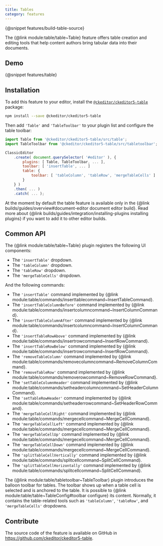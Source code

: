 ```yaml
---
title: Tables
category: features
---
```


{@snippet features/build-table-source}

The {@link module:table/table~Table} feature offers table creation and editing tools that help content authors bring tabular data into their documents.

## Demo

{@snippet features/table}

## Installation

To add this feature to your editor, install the [`@ckeditor/ckeditor5-table`](https://www.npmjs.com/package/@ckeditor/ckeditor5-table) package:

```bash
npm install --save @ckeditor/ckeditor5-table
```

Then add `'Table'` and `'TableToolbar'` to your plugin list and configure the table toolbar:

```js
import Table from '@ckeditor/ckeditor5-table/src/table';
import TableToolbar from '@ckeditor/ckeditor5-table/src/tabletoolbar';

ClassicEditor
	.create( document.querySelector( '#editor' ), {
		plugins: [ Table, TableToolbar, ... ],
		toolbar: [ 'insertTable', ... ]
		table: {
			toolbar: [ 'tableColumn', 'tableRow', 'mergeTableCells' ]
		}
	} )
	.then( ... )
	.catch( ... );
```

<info-box info>
	At the moment by default the table feature is available only in the {@link builds/guides/overview#document-editor document editor build}. Read more about {@link builds/guides/integration/installing-plugins installing plugins} if you want to add it to other editor builds.
</info-box>

## Common API

The {@link module:table/table~Table} plugin registers the following UI components:

* The `'insertTable'` dropdown.
* The `'tableColumn'` dropdown.
* The `'tableRow'` dropdown.
* The `'mergeTableCells'` dropdown.

And the following commands:

* The `'insertTable'` command implemented by {@link module:table/commands/inserttablecommand~InsertTableCommand}.
* The `'insertTableColumnBefore'` command implemented by {@link module:table/commands/insertcolumncommand~InsertColumnCommand}.
* The `'insertTableColumnAfter'` command implemented by {@link module:table/commands/insertcolumncommand~InsertColumnCommand}.
* The `'insertTableRowAbove'` command implemented by {@link module:table/commands/insertrowcommand~InsertRowCommand}.
* The `'insertTableRowBelow'` command implemented by {@link module:table/commands/insertrowcommand~InsertRowCommand}.
* The `'removeTableColumn'` command implemented by {@link module:table/commands/removecolumncommand~RemoveColumnCommand}.
* The `'removeTableRow'` command implemented by {@link module:table/commands/removerowcommand~RemoveRowCommand}.
* The `'setTableColumnHeader'` command implemented by {@link module:table/commands/setheadercolumncommand~SetHeaderColumnCommand}.
* The `'setTableRowHeader'` command implemented by {@link module:table/commands/setheaderrowcommand~SetHeaderRowCommand}.
* The `'mergeTableCellRight'` command implemented by {@link module:table/commands/mergecellcommand~MergeCellCommand}.
* The `'mergeTableCellLeft'` command implemented by {@link module:table/commands/mergecellcommand~MergeCellCommand}.
* The `'mergeTableCellUp'` command implemented by {@link module:table/commands/mergecellcommand~MergeCellCommand}.
* The `'mergeTableCellDown'` command implemented by {@link module:table/commands/mergecellcommand~MergeCellCommand}.
* The `'splitTableCellVertically'` command implemented by {@link module:table/commands/splitcellcommand~SplitCellCommand}.
* The `'splitTableCellHorizontally'` command implemented by {@link module:table/commands/splitcellcommand~SplitCellCommand}.

The {@link module:table/tabletoolbar~TableToolbar} plugin introduces the balloon toolbar for tables. The toolbar shows up when a table cell is selected and is anchored to the table. It is possible to {@link module:table/table~TableConfig#toolbar configure} its content. Normally, it contains the table-related tools such as `'tableColumn'`, `'tableRow'`, and `'mergeTableCells'` dropdowns.

## Contribute

The source code of the feature is available on GitHub in https://github.com/ckeditor/ckeditor5-table.
